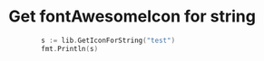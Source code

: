 # Get fontAwesomeIcon for string

```go
		s := lib.GetIconForString("test")
        fmt.Println(s)
```